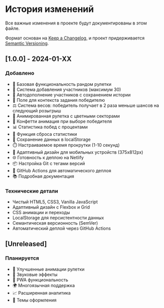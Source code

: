 # История изменений

Все важные изменения в проекте будут документированы в этом файле.

Формат основан на [Keep a Changelog](https://keepachangelog.com/ru/1.0.0/),
и проект придерживается [Semantic Versioning](https://semver.org/spec/v2.0.0.html).

## [1.0.0] - 2024-01-XX

### Добавлено
- 🎯 Базовая функциональность рандом рулетки
- 👥 Система добавления участников (максимум 30)
- 🔄 Автодополнение участников с сохранением истории
- 📝 Поле для контекста задания победителю
- ⚖️ Система весов: победитель получает в 2 раза меньше шансов на следующий розыгрыш
- 🎨 Анимированная рулетка с цветными секторами
- 🎊 Конфетти анимация при выборе победителя
- 📊 Статистика побед с процентами
- 🔄 Функция сброса статистики
- 💾 Сохранение данных в localStorage
- ⏱️ Настраиваемое время прокрутки (1-10 секунд)
- 📱 Адаптивный дизайн для мобильных устройств (375x812px)
- 🌐 Готовность к деплою на Netlify
- 📦 Настройка Git с тегами версий
- 🔧 GitHub Actions для автоматического деплоя
- 📚 Подробная документация

### Технические детали
- Чистый HTML5, CSS3, Vanilla JavaScript
- Адаптивный дизайн с Flexbox и Grid
- CSS анимации и переходы
- LocalStorage для персистентности данных
- Семантическая версионность (SemVer)
- Автоматический деплой через GitHub Actions

## [Unreleased]

### Планируется
- 🎨 Улучшенные анимации рулетки
- 🎵 Звуковые эффекты
- 📱 PWA функциональность
- 🌍 Многоязычная поддержка
- 📈 Расширенная аналитика
- 🎨 Темы оформления
